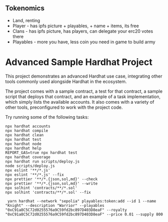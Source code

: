 ## Tokenomics

- Land, renting
- Player - has ipfs picture + playables, + name + items, its free
- Clans - has ipfs picture, has players, can delegate your erc20 votes there
- Playables - more you have, less coin you need in game to build army


# Advanced Sample Hardhat Project

This project demonstrates an advanced Hardhat use case, integrating other tools commonly used alongside Hardhat in the ecosystem.

The project comes with a sample contract, a test for that contract, a sample script that deploys that contract, and an example of a task implementation, which simply lists the available accounts. It also comes with a variety of other tools, preconfigured to work with the project code.

Try running some of the following tasks:

```shell
npx hardhat accounts
npx hardhat compile
npx hardhat clean
npx hardhat test
npx hardhat node
npx hardhat help
REPORT_GAS=true npx hardhat test
npx hardhat coverage
npx hardhat run scripts/deploy.js
node scripts/deploy.js
npx eslint '**/*.js'
npx eslint '**/*.js' --fix
npx prettier '**/*.{json,sol,md}' --check
npx prettier '**/*.{json,sol,md}' --write
npx solhint 'contracts/**/*.sol'
npx solhint 'contracts/**/*.sol' --fix
```



```
 yarn hardhat --network "sepolia" playables:token:add --id 1 --name "Knight" --description "Warrior" --playables "0xC91a8C5C72d0255576a9C59fd2bc897D403D8eaF" --royalty "0xC91a8C5C72d0255576a9C59fd2bc897D403D8eaF" --price 0.01 --supply 800
```
